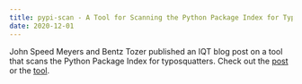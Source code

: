 ```yaml
---
title: pypi-scan - A Tool for Scanning the Python Package Index for Typosquatters
date: 2020-12-01
---
```


John Speed Meyers and Bentz Tozer published an IQT blog post on a tool that scans the Python Package Index for typosquatters. Check out the [post](https://www.iqt.org/pypi-scan/) or the [tool](https://github.com/IQTLabs/pypi-scan).

<!--more-->

